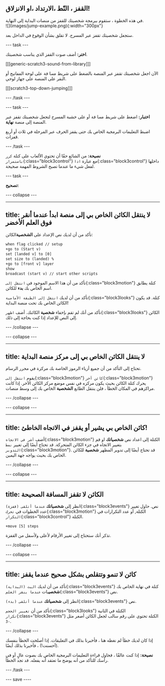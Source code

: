 ## القفز ، النّط ،الارتداد ،او الانزلاق!

<div style="display: flex; flex-wrap: wrap">
<div style="flex-basis: 200px; flex-grow: 1; margin-right: 15px;">
في هذه الخطوة ، ستقوم ببرمجة شخصيتك للقفز من منصات البداية إلى النهاية. 
</div>
<div>
![](images/jump-example.png){:width="300px"}
</div>
</div>

ستجعل شخصيتك تقفز عبر المسرح. لا تقلق بشأن الوقوع في الداخل بعد.

--- task ---

**اختر:** أضف صوت القفز الذي يناسب شخصيتك.

[[[generic-scratch3-sound-from-library]]]

الآن اجعل شخصيتك تقفز عبر المنصة بالضغط على شريط <kbd>مسافة</kbd> على لوحة المفاتيح أو النقر على المنصة على جهاز لوحي.

[[[scratch3-top-down-jumping]]]

--- /task ---

--- task ---

**اختبار:** اضغط على شريط <kbd>مسافة</kbd> أو على خشبة المسرح لتجعل شخصيتك تقفز عبر المنصة إلى منصة **نهاية**.

اضبط التعليمات البرمجية الخاص بك حتى يقفز الحرف عبر المرحلة في ثلاث أو أربع قفزات.

--- /task ---

**نصيحة:** من الشائع حقًا أن تحتوي الألعاب على كتلة `كرر باستمرار`{:class="block3control"} مع عبارة `اذا`{:class="block3control"} داخلها لفعل شيء ما عندما تصبح الشروط المهمة صحيحة.

--- task ---

**تصحيح:**

--- collapse ---

---
title: لا ينتقل الكائن الخاص بي إلى منصة ابدأ عندما أنقر فوق العلم الأخضر
---

تأكد من أن لديك نص الإعداد على **الشخصية**الكائن:


```blocks3
when flag clicked // setup
+go to (Start v)
set [landed v] to [0]
set size to (landed) %
+go to [front v] layer
show
broadcast (start v) // start other scripts
```

تأكد من أن هذا الاسم الموجود في `انتقل إلى`{:class="block3motion"} كتلة يطابق اسم الخاص بك **بدء** للكائن.

تأكد من أن لديك `انتقل إلى الطبقة الأمامية`{:class="block3looks"} كتلة. قد يكون الكائن الخاص بك تحت منصة البداية!

تأكد من أنك لم تقم بإخفاء **شخصية** الكائنك. أضف `اظهر`{:class="block3looks"} الكائن إلى النص للإعداد إذا كنت بحاجة إلى ذلك.


--- /collapse ---

--- collapse ---

---
title: لا ينتقل الكائن الخاص بي إلى مركز منصة البداية
---

تحتاج إلى التأكد من أن جميع أزياء الرموز الخاصة بك مركزة في محرر الرسام.

يقوم `انتقل إلى`{:class="block3motion"} `كائن آخر`{:class="block3motion"} يحرك كتلة الكائن بحيث يكون مركزه في نفس موضع مركز الكائن الآخر. إذا كانت مراكزهم في المكان الخطأ ، فلن ينتقل الطابع **الشخصية** الخاص بك إلى وسط منصات.

--- /collapse ---

--- collapse ---

---
title: كائن الخاص بي يشير أو يقفز في الاتجاه الخاطئ!
---

أضف `أشر في الاتجاه`{:class="block3motion"} الكتلة إلى اعداد نص **شخصياتك** او قم بتغيير الاتجاه في جزء الكائن المتحركة. قد تحتاج أيضًا إلى تغيير `نمط التدوير`{:class="block3motion"}. قد تحتاج أيضًا إلى تدوير المظهر **شخصية** للكائن الخاص بك بحيث يواجه جهة اليمين.

--- /collapse ---

--- collapse ---

---
title: الكائن لا تقفز المسافة الصحيحة
---

انظر إلى **شخصياتك** `عندما أتلقى (قفزة)`{:class="block3events"} نص. حاول تغيير عدد الخطوات في `تحرك`{:class="block3motion"} الكتلة, أو عدد التكرارات في `التكرار`{:class="block3control"} الكتلة.

```blocks3
+move [5] steps
```

تذكر أنك ستحتاج إلى تغيير الأرقام لأعلى ولأسفل من القفزة.

--- /collapse ---

--- collapse ---

---
title: كائن لا تنمو وتتقلص بشكل صحيح عندما يقفز
---

تأكد من أن لديك `البث (البداية)`{:class="block3events"} كتلة في نهاية الخاص بك **شخصيـ**ات `عندما ينقر العلم`{:class="block3events"} نص.

انظر إلى **شخصياتك** `عندما أتلقى (بدء)`{:class="block3events"} نص.

تأكد من أن `تغيير الحجم`{:class="block3looks"} الكتلة في الثانية `تكرار`{:class="block3events"} الكتلة تحتوي على رقم سالب لجعل الكائن أصغر مثل `-3`.

--- /collapse ---

إذا كان لديك خطأ لم نغطه هنا ، فأخبرنا بذلك في التعليقات. إذا أصلحت الخطأ بنفسك (أحسنت!) ، فأخبرنا بذلك أيضًا.

**نصيحة:** إذا كنت عالقًا ، فحاول قراءة التعليمات البرمجية الخاص بك بصوت عالٍ أو في رأسك للتأكد من أنه يوضح ما تعتقد أنه يفعله. قد تجد الخطأ.

--- /task ---

--- save ----
